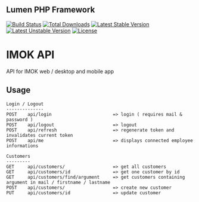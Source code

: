 ## Lumen PHP Framework
[![Build Status](https://travis-ci.org/laravel/lumen-framework.svg)](https://travis-ci.org/laravel/lumen-framework)
[![Total Downloads](https://poser.pugx.org/laravel/lumen-framework/d/total.svg)](https://packagist.org/packages/laravel/lumen-framework)
[![Latest Stable Version](https://poser.pugx.org/laravel/lumen-framework/v/stable.svg)](https://packagist.org/packages/laravel/lumen-framework)
[![Latest Unstable Version](https://poser.pugx.org/laravel/lumen-framework/v/unstable.svg)](https://packagist.org/packages/laravel/lumen-framework)
[![License](https://poser.pugx.org/laravel/lumen-framework/license.svg)](https://packagist.org/packages/laravel/lumen-framework)

# IMOK API
API for IMOK web / desktop and mobile app

## Usage

    Login / Logout
    --------------
    POST    api/login                       => login ( requires mail & password )
    POST    api/logout                      => logout
    POST    api/refresh                     => regenerate token and invalidates current token
    POST    api/me                          => displays connected employee informations
    
    Customers
    ---------
    GET     api/customers/                  => get all customers
    GET     api/customers/id                => get one customer by id
    GET     api/customers/find/argument     => get customers containing argument in mail / firstname / lastname
    POST    api/customers/                  => create new customer
    PUT     api/customers/id                => update customer
